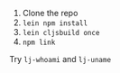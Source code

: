 1. Clone the repo
2. `lein npm install`
3. `lein cljsbuild once`
4. `npm link`

Try `lj-whoami` and `lj-uname`
